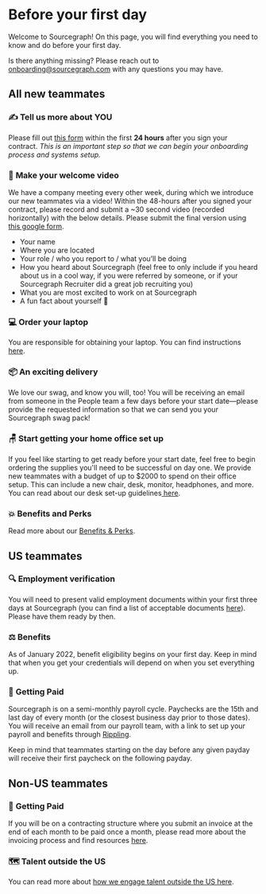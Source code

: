 # Before your first day

Welcome to Sourcegraph! On this page, you will find everything you need to know and do before your first day.

Is there anything missing? Please reach out to [onboarding@sourcegraph.com](mailto:onboarding@sourcegraph.com) with any questions you may have.

## All new teammates

### ✍️ **Tell us more about YOU**

Please fill out [this form](https://forms.gle/Tim5dVFrFRHsJmcf7) within the first **24 hours** after you sign your contract. _This is an important step so that we can begin your onboarding process and systems setup._

### 🎥 **Make your welcome video**

We have a company meeting every other week, during which we introduce our new teammates via a video! Within the 48-hours after you signed your contract, please record and submit a ~30 second video (recorded horizontally) with the below details. Please submit the final version using [this google form](https://docs.google.com/forms/d/e/1FAIpQLSfH6DQORMhFO7CLzqYaOCSFKE79QAdSW_Sr1WLzk4hhtpCFpw/viewform?usp=sf_link).

- Your name
- Where you are located
- Your role / who you report to / what you’ll be doing
- How you heard about Sourcegraph (feel free to only include if you heard about us in a cool way, if you were referred by someone, or if your Sourcegraph Recruiter did a great job recruiting you)
- What you are most excited to work on at Sourcegraph
- A fun fact about yourself 🎉

### 💻 **Order your laptop**

You are responsible for obtaining your laptop. You can find instructions [here](../../benefits-pay-perks/benefits-perks/spending-company-money.md#computers).

### 📦 **An exciting delivery**

We love our swag, and know you will, too! You will be receiving an email from someone in the People team a few days before your start date—please provide the requested information so that we can send you your Sourcegraph swag pack!

### 🪑 **Start getting your home office set up**

If you feel like starting to get ready before your start date, feel free to begin ordering the supplies you'll need to be successful on day one. We provide new teammates with a budget of up to $2000 to spend on their office setup. This can include a new chair, desk, monitor, headphones, and more. You can read about our desk set-up guidelines[ here](../../benefits-pay-perks/benefits-perks/spending-company-money.md).

### 💥 **Benefits and Perks**

Read more about our [Benefits & Perks](../../benefits-pay-perks/benefits-perks/index.md).

## US teammates

### 🔍 **Employment verification**

You will need to present valid employment documents within your first three days at Sourcegraph (you can find a list of acceptable documents [here](https://www.uscis.gov/i-9-central/form-i-9-acceptable-documents)). Please have them ready by then.

### ⚖️ **Benefits**

As of January 2022, benefit eligibility begins on your first day. Keep in mind that when you get your credentials will depend on when you set everything up.

### 💸 **Getting Paid**

Sourcegraph is on a semi-monthly payroll cycle. Paychecks are the 15th and last day of every month (or the closest business day prior to those dates). You will receive an email from our payroll team, with a link to set up your payroll and benefits through [Rippling](../../departments/people-ops/tools/people-ops-faqs.md#sts=Q.%20Where%20and%20when%20do%20I%20receive%20my%20Rippling%20invitation?).

Keep in mind that teammates starting on the day before any given payday will receive their first paycheck on the following payday.

## Non-US teammates

### 💸 **Getting Paid**

If you will be on a contracting structure where you submit an invoice at the end of each month to be paid once a month, please read more about the invoicing process and find resources [here](../../benefits-pay-perks/pay-expenses/invoices.md).

### 🗺 **Talent outside the US**

You can read more about [how we engage talent outside the US here](../../departments/people-ops/process/how-we-engage-talent-outside-the-us/index.md).
